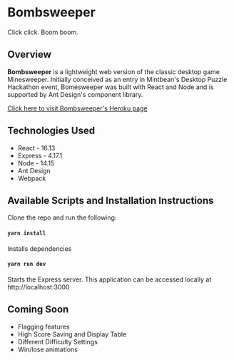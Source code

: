 # Bombsweeper

Click click. Boom boom.

## Overview

<b>Bombsweeper</b> is a lightweight web version of the classic desktop game Minesweeper. Initially conceived as an entry in Mintbean's Desktop Puzzle Hackathon event, Bomesweeper was built with React and Node and is supported by Ant Design's component library.

[Click here to visit Bombsweeper's Heroku page](https://minesweeper-mintbean.herokuapp.com/)

## Technologies Used

- React - 16.13
- Express - 4.17.1
- Node - 14.15
- Ant Design
- Webpack

## Available Scripts and Installation Instructions

Clone the repo and run the following:

#### `yarn install`

Installs dependencies

#### `yarn run dev`

Starts the Express server. This application can be accessed locally at http://localhost:3000

## Coming Soon

- Flagging features
- High Score Saving and Display Table
- Different Difficulty Settings
- Win/lose animations
